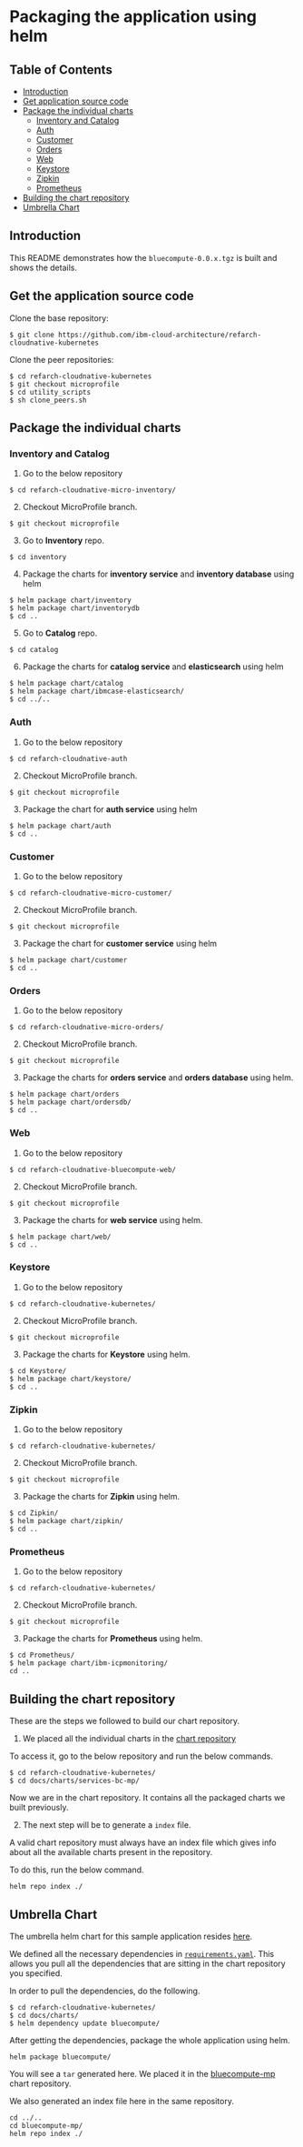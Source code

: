 # Packaging the application using helm

## Table of Contents

* [Introduction](#introduction)
* [Get application source code](#get-application-source-code) 
* [Package the individual charts](#package-the-individual-charts)
  - [Inventory and Catalog](#inventory-and-catalog)
  - [Auth](#auth)
  - [Customer](#customer)
  - [Orders](#orders)
  - [Web](#web)
  - [Keystore](#keystore)
  - [Zipkin](#zipkin)
  - [Prometheus](#prometheus)
* [Building the chart repository](#building-the-chart-repository)
* [Umbrella Chart](#umbrella-chart)

## Introduction

This README demonstrates how the `bluecompute-0.0.x.tgz` is built and shows the details.

## Get the application source code

Clone the base repository:

```
$ git clone https://github.com/ibm-cloud-architecture/refarch-cloudnative-kubernetes
```

Clone the peer repositories:

```
$ cd refarch-cloudnative-kubernetes
$ git checkout microprofile
$ cd utility_scripts
$ sh clone_peers.sh
```

## Package the individual charts

### Inventory and Catalog

1. Go to the below repository

```
$ cd refarch-cloudnative-micro-inventory/
```

2. Checkout MicroProfile branch.

```
$ git checkout microprofile
```

3. Go to **Inventory** repo.

```
$ cd inventory
```

4. Package the charts for **inventory service** and **inventory database** using helm

```
$ helm package chart/inventory
$ helm package chart/inventorydb
$ cd ..
```

5. Go to **Catalog** repo.

```
$ cd catalog
```

6. Package the charts for **catalog service** and **elasticsearch** using helm

```
$ helm package chart/catalog
$ helm package chart/ibmcase-elasticsearch/
$ cd ../..
```

### Auth

1. Go to the below repository

```
$ cd refarch-cloudnative-auth
```

2. Checkout MicroProfile branch.

```
$ git checkout microprofile
```

3. Package the chart for **auth service** using helm

```
$ helm package chart/auth
$ cd ..
```

### Customer

1. Go to the below repository

```
$ cd refarch-cloudnative-micro-customer/
```

2. Checkout MicroProfile branch.

```
$ git checkout microprofile
```

3. Package the chart for **customer service** using helm

```
$ helm package chart/customer
$ cd ..
```

### Orders

1. Go to the below repository

```
$ cd refarch-cloudnative-micro-orders/
```

2. Checkout MicroProfile branch.

```
$ git checkout microprofile
```

3. Package the charts for **orders service** and **orders database** using helm.

```
$ helm package chart/orders
$ helm package chart/ordersdb/
$ cd ..
```

### Web

1. Go to the below repository

```
$ cd refarch-cloudnative-bluecompute-web/
```

2. Checkout MicroProfile branch.

```
$ git checkout microprofile
```

3. Package the charts for **web service** using helm.

```
$ helm package chart/web/
$ cd ..
```

### Keystore

1. Go to the below repository

```
$ cd refarch-cloudnative-kubernetes/
```

2. Checkout MicroProfile branch.

```
$ git checkout microprofile
```

3. Package the charts for **Keystore** using helm.

```
$ cd Keystore/
$ helm package chart/keystore/
$ cd ..
```

### Zipkin

1. Go to the below repository

```
$ cd refarch-cloudnative-kubernetes/
```

2. Checkout MicroProfile branch.

```
$ git checkout microprofile
```

3. Package the charts for **Zipkin** using helm.

```
$ cd Zipkin/
$ helm package chart/zipkin/
$ cd ..
```

### Prometheus

1. Go to the below repository

```
$ cd refarch-cloudnative-kubernetes/
```

2. Checkout MicroProfile branch.

```
$ git checkout microprofile
```

3. Package the charts for **Prometheus** using helm.

```
$ cd Prometheus/
$ helm package chart/ibm-icpmonitoring/
cd ..
```

## Building the chart repository

These are the steps we followed to build our chart repository.

1. We placed all the individual charts in the [chart repository](https://github.com/ibm-cloud-architecture/refarch-cloudnative-kubernetes/tree/microprofile/docs/charts/services-bc-mp)

To access it, go to the below repository and run the below commands.

```
$ cd refarch-cloudnative-kubernetes/
$ cd docs/charts/services-bc-mp/
```

Now we are in the chart repository. It contains all the packaged charts we built previously.

2. The next step will be to generate a `index` file.

A valid chart repository must always have an index file which gives info about all the available charts present in the repository.

To do this, run the below command.

```
helm repo index ./
```

## Umbrella Chart

The umbrella helm chart for this sample application resides [here](https://github.com/ibm-cloud-architecture/refarch-cloudnative-kubernetes/tree/microprofile/docs/charts/bluecompute).

We defined all the necessary dependencies in [`requirements.yaml`](https://github.com/ibm-cloud-architecture/refarch-cloudnative-kubernetes/blob/microprofile/docs/charts/bluecompute/requirements.yaml). This allows you pull all the dependencies that are sitting in the chart repository you specified.

In order to pull the dependencies, do the following.

```
$ cd refarch-cloudnative-kubernetes/
$ cd docs/charts/
$ helm dependency update bluecompute/
```

After getting the dependencies, package the whole application using helm.

```
helm package bluecompute/
```

You will see a `tar` generated here. We placed it in the [bluecompute-mp](https://github.com/ibm-cloud-architecture/refarch-cloudnative-kubernetes/tree/microprofile/bluecompute-mp) chart repository.

We also generated an index file here in the same repository.

```
cd ../..
cd bluecompute-mp/
helm repo index ./
```

















